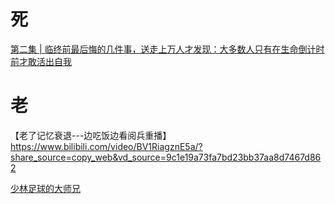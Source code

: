 # 死
[第二集 | 临终前最后悔的几件事，送走上万人才发现：大多数人只有在生命倒计时前才敢活出自我](https://v.douyin.com/JmVNVKshabY/)


# 老
【老了记忆衰退---边吃饭边看阅兵重播】 https://www.bilibili.com/video/BV1RiagznE5a/?share_source=copy_web&vd_source=9c1e19a73fa7bd23bb37aa8d7467d862

[少林足球的大师兄](https://youtube.com/shorts/-g8FDjROElU?si=vMeYAjkuB2p5h57I)

